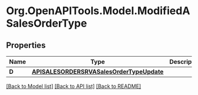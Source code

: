 # Org.OpenAPITools.Model.ModifiedASalesOrderType

## Properties

Name | Type | Description | Notes
------------ | ------------- | ------------- | -------------
**D** | [**APISALESORDERSRVASalesOrderTypeUpdate**](APISALESORDERSRVASalesOrderTypeUpdate.md) |  | [optional] 

[[Back to Model list]](../README.md#documentation-for-models) [[Back to API list]](../README.md#documentation-for-api-endpoints) [[Back to README]](../README.md)

